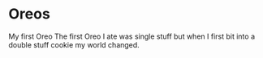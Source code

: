 # Oreos
My first Oreo
The first Oreo I ate was single stuff but when I first bit into a double stuff cookie my world changed.
